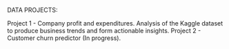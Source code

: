 DATA PROJECTS:

Project 1 - Company profit and expenditures. Analysis of the Kaggle dataset to produce business trends and form actionable insights.
Project 2 - Customer churn predictor (In progress).
